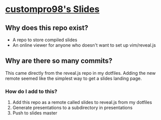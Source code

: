# [custompro98's Slides](https://custompro98.github.io/slides/)

## Why does this repo exist?
- A repo to store compiled slides
- An online viewer for anyone who doesn't want to set up vim/reveal.js

## Why are there so many commits?
This came directly from the reveal.js repo in my dotfiles. Adding the new remote seemed like the simplest way to get a slides landing page.

### How do I add to this?
1. Add this repo as a remote called slides to reveal.js from my dotfiles
2. Generate presentations to a subdirectory in presentations
3. Push to slides master
